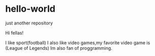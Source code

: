 # hello-world
just another repository

Hi fellas!

I like sport(football)
I also like video games,my favorite video game is (League of Legends)
Im also fan of proggramming.
